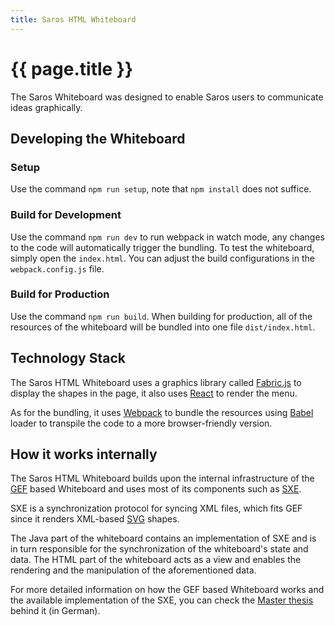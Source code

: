```yaml
---
title: Saros HTML Whiteboard
---
```


# {{ page.title }}

The Saros Whiteboard was designed to enable Saros users to communicate ideas graphically.

## Developing the Whiteboard

### Setup
Use the command `npm run setup`, note that `npm install` does not suffice.

### Build for Development
Use the command `npm run dev` to run webpack in watch mode, any changes to the code will automatically trigger the bundling. To test the whiteboard, simply open the `index.html`. You can adjust the build configurations in the `webpack.config.js` file.

### Build for Production
Use the command `npm run build`. When building for production, all of the resources of the whiteboard will be bundled into one file `dist/index.html`.

## Technology Stack
The Saros HTML Whiteboard uses a graphics library called [Fabric.js](http://fabricjs.com/) to display the shapes in the page, it also uses [React](https://reactjs.org/) to render the menu.

As for the bundling, it uses [Webpack](https://webpack.js.org/) to bundle the resources using [Babel](https://babeljs.io/) loader to transpile the code to a more browser-friendly version.

## How it works internally

The Saros HTML Whiteboard builds upon the internal infrastructure of the [GEF](https://www.eclipse.org/gef/) based Whiteboard and uses most of its components such as [SXE](https://xmpp.org/extensions/xep-0284.html).

SXE is a synchronization protocol for syncing XML files, which fits GEF since it renders XML-based [SVG](https://www.w3.org/TR/SVG2/) shapes.

The Java part of the whiteboard contains an implementation of SXE and is in turn responsible for the synchronization of the whiteboard's state and data.
The HTML part of the whiteboard acts as a view and enables the rendering and the manipulation of the aforementioned data.

For more detailed information on how the GEF based Whiteboard works and the available implementation of the SXE, you can check the [Master thesis](https://www.inf.fu-berlin.de/inst/ag-se/theses/Jurke10-saros-whiteboard.pdf) behind it (in German).
